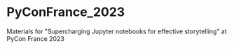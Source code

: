 # PyConFrance_2023
Materials for "Supercharging Jupyter notebooks for effective storytelling" at PyCon France 2023

